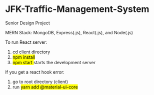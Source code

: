 # JFK-Traffic-Management-System
Senior Design Project

MERN Stack: MongoDB, Express(.js), React(.js), and Node(.js)

To run React server:
1. cd client directory
2. <mark> npm install </mark>
3. <mark> npm start </mark> starts the development server

If you get a react hook error:
1. go to root directory (client)
2. run <mark> yarn add @material-ui-core </mark> 
